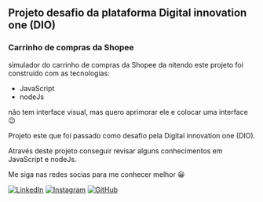 ## Projeto desafio da plataforma Digital innovation one (DIO)

### Carrinho de compras da Shopee

simulador do carrinho de compras da Shopee da nitendo este projeto foi construido com as tecnologias:

- JavaScript
- nodeJs

não tem interface visual, mas quero aprimorar ele e colocar uma interface 😉

Projeto este que foi passado como desafio pela Digital innovation one (DIO).

Através deste projeto conseguir revisar alguns conhecimentos em JavaScript e nodeJs.

Me siga nas redes socias para me conhecer melhor 😀

[![LinkedIn](https://img.shields.io/badge/LinkedIn-0077B5?style=for-the-badge&logo=linkedin&logoColor=white)](https://www.linkedin.com/in/isaque-prates-87475b1b0?lipi=urn%3Ali%3Apage%3Ad_flagship3_profile_view_base_contact_details%3BaYlHEsD8Qx6FKrbTEj9MCg%3D%3D)
[![Instagram](https://img.shields.io/badge/Instagram-E4405F?style=for-the-badge&logo=instagram&logoColor=white)](https://www.instagram.com/isaque_prates/)
[![GitHub](https://img.shields.io/badge/GitHub-100000?style=for-the-badge&logo=github&logoColor=white)](https://github.com/isaqueprates)